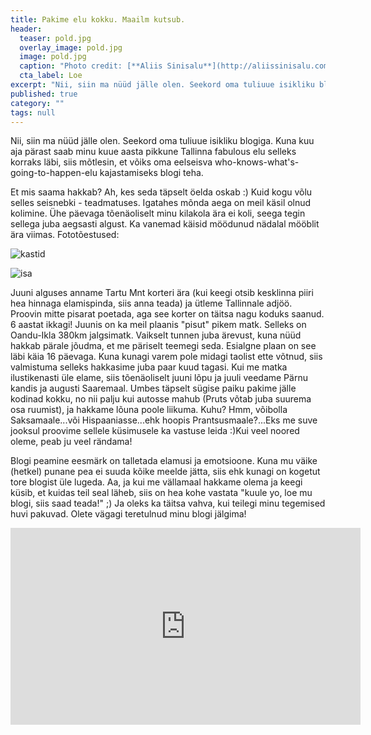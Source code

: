 ```yaml
---
title: Pakime elu kokku. Maailm kutsub.
header: 
  teaser: pold.jpg
  overlay_image: pold.jpg
  image: pold.jpg
  caption: "Photo credit: [**Aliis Sinisalu**](http://aliissinisalu.com)"
  cta_label: Loe
excerpt: "Nii, siin ma nüüd jälle olen. Seekord oma tuliuue isikliku blogiga. Kuna kuu aja pärast saab minu kuue aasta pikkune Tallinna fabulous elu selleks korraks läbi, siis mõtlesin, et võiks oma eelseisva who-knows-what's-going-to-happen-elu kajastamiseks blogi teha."
published: true
category: ""
tags: null
---
```

Nii, siin ma nüüd jälle olen. Seekord oma tuliuue isikliku blogiga. Kuna kuu aja pärast saab minu kuue aasta pikkune Tallinna fabulous elu selleks korraks läbi, siis mõtlesin, et võiks oma eelseisva who-knows-what's-going-to-happen-elu kajastamiseks blogi teha.

Et mis saama hakkab? Ah, kes seda täpselt öelda oskab :) Kuid kogu võlu selles seisnebki - teadmatuses. Igatahes mõnda aega on meil käsil olnud kolimine. Ühe päevaga tõenäoliselt minu kilakola ära ei koli, seega tegin sellega juba aegsasti algust. Ka vanemad käisid möödunud nädalal mööblit ära viimas. Fototõestused: 

![kastid]({{site.baseurl}}/images/IMG_20160420_083039.jpg)

![isa]({{site.baseurl}}/images/isa.jpg)

Juuni alguses anname Tartu Mnt korteri ära (kui keegi otsib kesklinna piiri hea hinnaga elamispinda, siis anna teada) ja ütleme Tallinnale adjöö. Proovin mitte pisarat poetada, aga see korter on täitsa nagu koduks saanud. 6 aastat ikkagi! Juunis on ka meil plaanis "pisut" pikem matk. Selleks on Oandu-Ikla 380km jalgsimatk. Vaikselt tunnen juba ärevust, kuna nüüd hakkab pärale jõudma, et me päriselt teemegi seda. Esialgne plaan on see läbi käia 16 päevaga. Kuna kunagi varem pole midagi taolist ette võtnud, siis valmistuma selleks hakkasime juba paar kuud tagasi. Kui me matka ilustikenasti üle elame, siis tõenäoliselt juuni lõpu ja juuli veedame Pärnu kandis ja augusti Saaremaal. Umbes täpselt sügise paiku pakime jälle kodinad kokku, no nii palju kui autosse mahub (Pruts võtab juba suurema osa ruumist), ja hakkame lõuna poole liikuma. Kuhu? Hmm, võibolla Saksamaale...või Hispaaniasse...ehk hoopis Prantsusmaale?...Eks me suve jooksul proovime sellele küsimusele ka vastuse leida :)Kui veel noored oleme, peab ju veel rändama!  

Blogi peamine eesmärk on talletada elamusi ja emotsioone. Kuna mu väike (hetkel) punane pea ei suuda kõike meelde jätta, siis ehk kunagi on kogetut tore blogist üle lugeda. Aa, ja kui me vällamaal hakkame olema ja keegi küsib, et kuidas teil seal läheb, siis on hea kohe vastata "kuule yo, loe mu blogi, siis saad teada!" ;) Ja oleks ka täitsa vahva, kui teilegi minu tegemised huvi pakuvad. Olete vägagi teretulnud minu blogi jälgima!

<iframe width="560" height="315" src="https://www.youtube.com/embed/bTh4NaIJgrE" frameborder="0" allowfullscreen></iframe>
